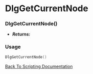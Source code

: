 # DlgGetCurrentNode

### DlgGetCurrentNode()
- ***Returns:*** 

### Usage

```Lua
DlgGetCurrentNode()
```


[Back To Scripting Documentation](../README.md)
